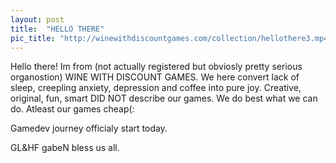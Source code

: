 ```yaml
---
layout: post
title:  "HELLO THERE"
pic_title: "http://winewithdiscountgames.com/collection/hellothere3.mp4"
---
```

Hello there! 
Im from (not actually registered but obviosly pretty serious organostion) WINE WITH DISCOUNT GAMES. We here convert lack of sleep, creepling anxiety, depression and coffee into pure joy. Creative, original, fun, smart DID NOT describe our games. We do best what we can do. 
Atleast our games cheap(:

Gamedev journey officialy start today.

GL&HF
gabeN bless us all.

<!--more-->


